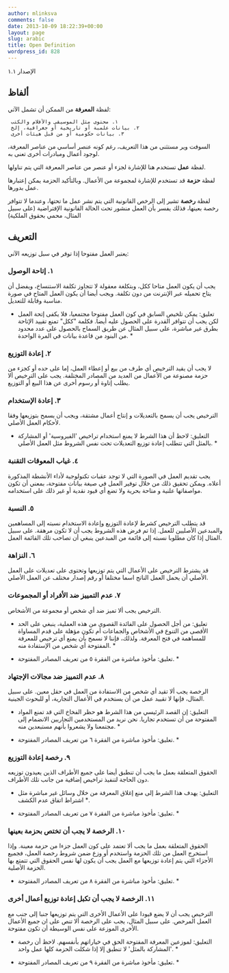 ```yaml
---
author: mlinksva
comments: false
date: 2013-10-09 18:22:39+00:00
layout: page
slug: arabic
title: Open Definition
wordpress_id: 828
---
```


الإصدار ١.١

## ألفاظ ##

لفظة **المعرفة** من الممكن أن تشمل الآتي:

	 ١. محتوى مثل الموسيقى والأفلام والكتب
	 ٢. بيانات علمبة أو تاريخية أو جغرافية، إلخ
	 ٣. بيانات حكومية أو من قبل هيئات أخرى

السوفت وير مستثنى من هذا التعريف، رغم كونه عنصر أساسي من عناصر المعرفة، لوجود أعمال ومبادرات أخرى تعنى به.

لفظة **عمل** تستخدم هنا للإشارة لجزء أو عنصر من عناصر المعرفة التي يتم تناولها.

لفظة **حزمة** قد تستخدم للإشارة لمجموعة من الأعمال. وبالتأكيد الحزمة يمكن إعتبارها عمل بدورها. 

لفظة **رخصة** تشير إلى الرخص القانونية التي يتم نشر عمل ما تحتها، وعندما لا تتوافر رخصة بعينها، فذلك يفسر بأن العمل منشور تحت الحالة القانونية الإفتراضية (على سبيل المثال، محمي بحقوق الملكية)

## التعريف ##

يعتبر العمل مفتوحا إذا توفر في سبل توزيعه الآتي:

### ١. إتاحة الوصول

يجب أن يكون العمل متاحا ككل، وبتكلغة معقولة لا تتجاوز تكلفة الاستنساخ، ويفضل أن يتاح تحميله عبر الإنترنت من دون تكلفة. ويجب أيضا أن يكون العمل المتاح في صورة مناسبة وقابلة للتعديل.

* تعليق:  يمكن تلخيص السابق في كون العمل مفتوحا مجتمعيا، فلا يكفى إتحة العمل لكن يجب أن تتوافر القدرة على الحصول عليه أيضا. فكلمة "ككل" تمنع تقييد الإتاحة بطرق غير مباشرة، على سبيل المثال عن طريق السماح بالحصول على عدد محدود من البنود من قاعدة بيانات في المرة الواحدة. *

### ٢. إعادة التوزيع

لا يجب أن يقيد الترخيص أي طرف من بيع أو إعطاء العمل، إما على حده أو كجزء من حزمة مصنوعة من الأعمال من العديد من المصادر المختلفة. يجب على الترخيص ألا يطلب إتاوة أو رسوم أخرى عن هذا البيع أو التوزيع.

### ٣. إعادة الإستخدام

الترخيص يجب أن يسمح بالتعديلات و إنتاج أعمال مشتقة، ويجب أن يسمح بتوزيعها وفقا لأحكام العمل الأصلي. 

* التعليق: لاحظ أن هذا الشرط لا يمنع استخدام تراخيص 'الفيروسية' أو المشاركة بالمثل التي تتطلب إعادة توزيع التعديلات تحت نفس الشروط مثل العمل الأصلي. *

### ٤. غياب المعوقات التقنبة

يجب تقديم العمل في الصورة التي لا توجد عقبات تكنولوجية لأداء الأنشطة المذكورة أعلاه. ويمكن تحقيق ذلك من خلال توفير العمل في صيغة بيانات مفتوحة، بمعني أن تكون مواصفاتها علنية و متاحة بحرية ولا تضع أي قيود نقدية أو غير ذلك على استخدامه.

### ٥. النسبة

قد يتطلب الترخيص كشرط لإعادة التوزيع وإعادة الاستخدام نسبته إلى المساهمين والمبدعين الأصليين للعمل. إذا تم فرض هذه الشروط يجب أن لا تكون مرهقة. على سبيل المثال إذا كان مطلوبا نسبته إلى قائمة من المبدعين ينبغي أن تصاحب تلك القائمة العمل.

### ٦. النزاهة

قد يشترط الترخيص على الأعمال التي يتم توزيعها وتحتوى على تعديلات على العمل الأصلي أن يحمل العمل الناتج اسما مختلفا أو رقم إصدار مختلف عن العمل الأصلي.

### ٧. عدم  التمييز ضد الأفراد أو المجموعات

الترخيص يجب ألا تميز ضد أي شخص أو مجموعة من الأشخاص.

* تعليق: من أجل الحصول على الفائدة القصوى من هذه العملية، ينبغي على الحد الأقصى من التنوع في الأشخاص والجماعات أم تكون مؤهلة على قدم المساواة للمساهمة في فتح المعرفة. ولذلك، فإننا لا نسمح بأن يمنع أي ترخيص للمعرفة المفتوحة أي شخص من الإستفادة منه. *

* تعليق: مأخوذ مباشرة من الفقرة ٥ من تعريف المصادر المفتوحة. *

### ٨. عدم التمييز ضد مجالات الإجتهاد

الرخصة يجب ألا تقيد أي شخص من الاستفادة من العمل في حقل معين. على سبيل المثال، فإنها لا تقييد عمل من أن يستخدم في الأعمال التجارية، أو للبحوث الجينية.

* التعليق: إن القصد الرئيسي من هذا الشرط هو حظر الفخاخ التي قد تمنع المواد المفتوحة من أن تستخدم تجاريا. نحن نريد من المستخدمين التجاريين الانضمام إلى مجتمعنا ولا يشعروا بأنهم مستبعدين منه. *

* تعليق: مأخوذ مباشرة من الفقرة ٦ من تعريف المصادر المفتوحة. *

### ٩. رخصة إعادة التوزيع

الحقوق المتعلقة بعمل ما يجب أن تنطبق أيضا على جميع الأطراف الذين
يعيدون توزيعه دون الحاجة لتنفيذ تراخيص إضافية من جانب تلك الأطراف.

* التعليق: يهدف هذا الشرط إلى منع إغلاق المعرفة من خلال وسائل غير مباشرة مثل اشتراط اتفاق عدم الكشف *.

* تعليق: مأخوذ مباشرة من الفقرة ٧ من تعريف المصادر المفتوحة. *

### ١٠. الرخصة لا يجب أن تختص بحزمة بعينها

الحقوق المتعلقة بعمل ما يجب ألا تعتمد على كون العمل جزءا من حزمة معينة. وإذا استخرج العمل من تلك الحزمة واستخدم أو وزع ضمن شروط رخصة العمل، فجميع الأجزاء التي يتم إعادة توزيعها مع العمل يجب أن يكون لها نفس الحقوق التي تتمتع بها الحزمة الأصلية.

* تعليق: مأخوذ مباشرة من الفقرة ٨ من تعريف المصادر المفتوحة. *

### ١١. الرخصة لا يجب أن تكبل إعادة توزيع أعمال أخرى

الترخيص يجب أن لا يضع قيودا على الأعمال الأخرى التي يتم توزيعها جنبا إلى جنب مع العمل المرخص. على سبيل المثال، يجب على الرخصة ألا تنص على ان جميع الأعمال الأخرى الموزعة على نفس الوسيطة أن تكون مفتوحة.

* التعليق: لموزعين المعرفة المفتوحة الحق في خياراتهم بأنفسهم. لاحظ أن رخصة 'المشاركة بالمثل' لا تنطبق إلا إذا شكلت الحزمة كلها عمل واحد. *

* تعليق: مأخوذ مباشرة من الفقرة ٩ من تعريف المصادر المفتوحة. *
